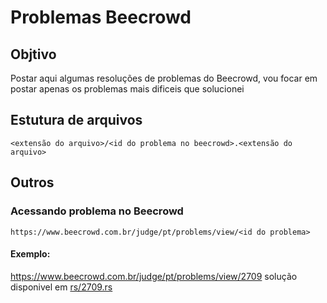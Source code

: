 # Problemas Beecrowd

## Objtivo
Postar aqui algumas resoluções de problemas do Beecrowd, vou focar em postar apenas os problemas mais dificeis que solucionei

## Estutura de arquivos
```
<extensão do arquivo>/<id do problema no beecrowd>.<extensão do arquivo>
```

## Outros

### Acessando problema no Beecrowd
```
https://www.beecrowd.com.br/judge/pt/problems/view/<id do problema>
```
#### Exemplo:
https://www.beecrowd.com.br/judge/pt/problems/view/2709 solução disponivel em [rs/2709.rs](https://github.com/thelostgus/problema-beecrowd/blob/main/rs/2709.rs)
